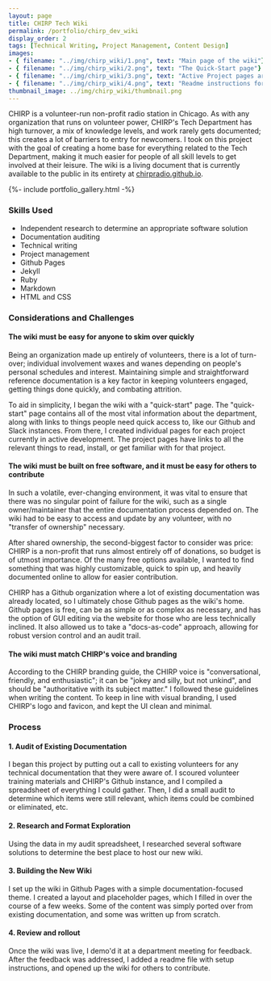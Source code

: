 ```yaml
---
layout: page
title: CHIRP Tech Wiki
permalink: /portfolio/chirp_dev_wiki
display_order: 2
tags: [Technical Writing, Project Management, Content Design]
images:
- { filename: "../img/chirp_wiki/1.png", text: "Main page of the wiki"}
- { filename: "../img/chirp_wiki/2.png", text: "The Quick-Start page"}
- { filename: "../img/chirp_wiki/3.png", text: "Active Project pages are nested under their own category"}
- { filename: "../img/chirp_wiki/4.png", text: "Readme instructions for others to contribute"}
thumbnail_image: ../img/chirp_wiki/thumbnail.png
---
```

<div class="content" markdown=1>

CHIRP is a volunteer-run non-profit radio station in Chicago. As with any organization that runs on volunteer power, CHIRP's Tech Department has high turnover, a mix of knowledge levels, and work rarely gets documented; this creates a lot of barriers to entry for newcomers. I took on this project with the goal of creating a home base for everything related to the Tech Department, making it much easier for people of all skill levels to get involved at their leisure. The wiki is a living document that is currently available to the public in its entirety at [chirpradio.github.io](https://chirpradio.github.io/).

</div>

{%- include portfolio_gallery.html -%}

<div class="content" markdown=1>

### Skills Used
* Independent research to determine an appropriate software solution
* Documentation auditing
* Technical writing
* Project management
* Github Pages
* Jekyll
* Ruby
* Markdown
* HTML and CSS

### Considerations and Challenges

#### The wiki must be easy for anyone to skim over quickly
Being an organization made up entirely of volunteers, there is a lot of turn-over; individual involvement waxes and wanes depending on people's personal schedules and interest. Maintaining simple and straightforward reference documentation is a key factor in keeping volunteers engaged, getting things done quickly, and combating attrition.

To aid in simplicity, I began the wiki with a "quick-start" page. The "quick-start" page contains all of the most vital information about the department, along with links to things people need quick access to, like our Github and Slack instances. From there, I created individual pages for each project currently in active development. The project pages have links to all the relevant things to read, install, or get familiar with for that project.

#### The wiki must be built on free software, and it must be easy for others to contribute
In such a volatile, ever-changing environment, it was vital to ensure that there was no singular point of failure for the wiki, such as a single owner/maintainer that the entire documentation process depended on. The wiki had to be easy to access and update by any volunteer, with no "transfer of ownership" necessary.

After shared ownership, the second-biggest factor to consider was price: CHIRP is a non-profit that runs almost entirely off of donations, so budget is of utmost importance. Of the many free options available, I wanted to find something that was highly customizable, quick to spin up, and heavily documented online to allow for easier contribution.

CHIRP has a Github organization where a lot of existing documentation was already located, so I ultimately chose Github pages as the wiki's home. Github pages is free, can be as simple or as complex as necessary, and has the option of GUI editing via the website for those who are less technically inclined. It also allowed us to take a "docs-as-code" approach, allowing for robust version control and an audit trail.

#### The wiki must match CHIRP's voice and branding
According to the CHIRP branding guide, the CHIRP voice is "conversational, friendly, and enthusiastic"; it can be "jokey and silly, but not unkind", and should be "authoritative with its subject matter." I followed these guidelines when writing the content. To keep in line with visual branding, I used CHIRP's logo and favicon, and kept the UI clean and minimal.

### Process
#### 1. Audit of Existing Documentation
I began this project by putting out a call to existing volunteers for any technical documentation that they were aware of. I scoured volunteer training materials and CHIRP's Github instance, and I compiled a spreadsheet of everything I could gather. Then, I did a small audit to determine which items were still relevant, which items could be combined or eliminated, etc.
#### 2. Research and Format Exploration
Using the data in my audit spreadsheet, I researched several software solutions to determine the best place to host our new wiki.
#### 3. Building the New Wiki
I set up the wiki in Github Pages with a simple documentation-focused theme. I created a layout and placeholder pages, which I filled in over the course of a few weeks. Some of the content was simply ported over from existing documentation, and some was written up from scratch.
#### 4. Review and rollout
Once the wiki was live, I demo'd it at a department meeting for feedback. After the feedback was addressed, I added a readme file with setup instructions, and opened up the wiki for others to contribute.
</div>